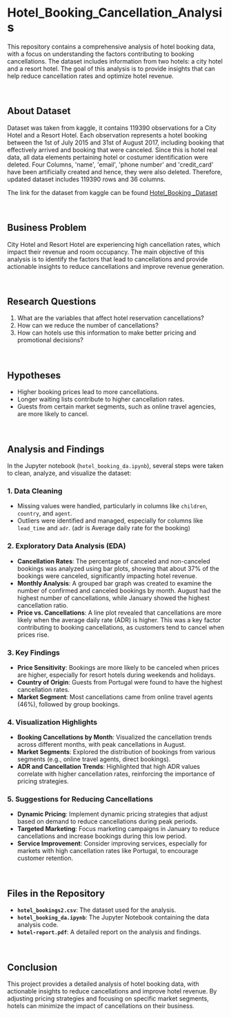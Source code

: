 # Hotel_Booking_Cancellation_Analysis

This repository contains a comprehensive analysis of hotel booking data, with a focus on understanding the factors contributing to booking cancellations. The dataset includes information from two hotels: a city hotel and a resort hotel. The goal of this analysis is to provide insights that can help reduce cancellation rates and optimize hotel revenue. 

<br>

## About Dataset

Dataset was taken from kaggle, it contains 119390 observations for a City Hotel and a Resort Hotel. Each observation represents a hotel booking between the 1st of July 2015 and 31st of August 2017, including booking that effectively arrived and booking that were canceled. Since this is hotel real data, all data elements pertaining hotel or costumer identification were deleted. Four Columns, 'name', 'email', 'phone number' and 'credit_card' have been artificially created and hence, they were also deleted. Therefore, updated dataset includes 119390 rows and 36 columns.

The link for the dataset from kaggle can be found [Hotel_Booking _Dataset](https://www.kaggle.com/datasets/mojtaba142/hotel-booking)

<br>

## Business Problem

City Hotel and Resort Hotel are experiencing high cancellation rates, which impact their revenue and room occupancy. The main objective of this analysis is to identify the factors that lead to cancellations and provide actionable insights to reduce cancellations and improve revenue generation.

<br>

## Research Questions

1. What are the variables that affect hotel reservation cancellations?
2. How can we reduce the number of cancellations?
3. How can hotels use this information to make better pricing and promotional decisions?

<br>

## Hypotheses

- Higher booking prices lead to more cancellations.
- Longer waiting lists contribute to higher cancellation rates.
- Guests from certain market segments, such as online travel agencies, are more likely to cancel.

<br>

## Analysis and Findings

In the Jupyter notebook (`hotel_booking_da.ipynb`), several steps were taken to clean, analyze, and visualize the dataset:

### 1. **Data Cleaning**
   - Missing values were handled, particularly in columns like `children`, `country`, and `agent`.
   - Outliers were identified and managed, especially for columns like `lead_time` and `adr`. (adr is Average daily rate for the booking)

### 2. **Exploratory Data Analysis (EDA)**
   - **Cancellation Rates**: The percentage of canceled and non-canceled bookings was analyzed using bar plots, showing that about 37% of the bookings were canceled, significantly impacting hotel revenue.
   - **Monthly Analysis**: A grouped bar graph was created to examine the number of confirmed and canceled bookings by month. August had the highest number of cancellations, while January showed the highest cancellation ratio.
   - **Price vs. Cancellations**: A line plot revealed that cancellations are more likely when the average daily rate (ADR) is higher. This was a key factor contributing to booking cancellations, as customers tend to cancel when prices rise.

### 3. **Key Findings**
   - **Price Sensitivity**: Bookings are more likely to be canceled when prices are higher, especially for resort hotels during weekends and holidays.
   - **Country of Origin**: Guests from Portugal were found to have the highest cancellation rates.
   - **Market Segment**: Most cancellations came from online travel agents (46%), followed by group bookings.

### 4. **Visualization Highlights**
   - **Booking Cancellations by Month**: Visualized the cancellation trends across different months, with peak cancellations in August.
   - **Market Segments**: Explored the distribution of bookings from various segments (e.g., online travel agents, direct bookings).
   - **ADR and Cancellation Trends**: Highlighted that high ADR values correlate with higher cancellation rates, reinforcing the importance of pricing strategies.

### 5. **Suggestions for Reducing Cancellations**
   - **Dynamic Pricing**: Implement dynamic pricing strategies that adjust based on demand to reduce cancellations during peak periods.
   - **Targeted Marketing**: Focus marketing campaigns in January to reduce cancellations and increase bookings during this low period.
   - **Service Improvement**: Consider improving services, especially for markets with high cancellation rates like Portugal, to encourage customer retention.

<br>

## Files in the Repository

- **`hotel_bookings2.csv`**: The dataset used for the analysis.
- **`hotel_booking_da.ipynb`**: The Jupyter Notebook containing the data analysis code.
- **`hotel-report.pdf`**: A detailed report on the analysis and findings.

<br>

## Conclusion

This project provides a detailed analysis of hotel booking data, with actionable insights to reduce cancellations and improve hotel revenue. By adjusting pricing strategies and focusing on specific market segments, hotels can minimize the impact of cancellations on their business.

